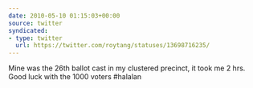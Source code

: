 ```yaml
---
date: 2010-05-10 01:15:03+00:00
source: twitter
syndicated:
- type: twitter
  url: https://twitter.com/roytang/statuses/13698716235/
---
```


Mine was the 26th ballot cast in my clustered precinct, it took me 2 hrs. Good luck with the 1000 voters #halalan